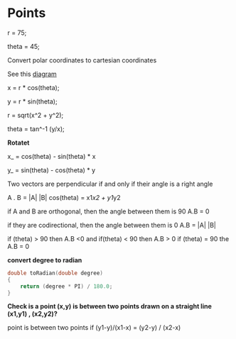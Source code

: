 # Points

r = 75;

theta = 45;

Convert polar coordinates  to cartesian coordinates 

See this [diagram](https://github.com/Khaled-Mahmmoud/MyCompetitiveProgramming/blob/master/img/Geometry/polar%20coordinate.png)

x = r * cos(theta);
 
y = r * sin(theta);
 
r = sqrt(x^2  + y^2);

theta = tan^-1 (y/x);

**Rotatet**

x_  = cos(theta) - sin(theta) * x

y_  = sin(theta) - cos(theta) * y

Two vectors are perpendicular if and only if their angle is a right angle

A . B = |A| |B| cos(theta) = x1*x2 + y1*y2

if A and B are orthogonal, then the angle between them is 90  A.B = 0

if they are codirectional, then the angle between them is 0   A.B = |A| |B|

if (theta)  > 90 then A.B <0  and if(theta) < 90 then A.B > 0 if (theta) = 90 the A.B = 0

**convert degree to radian**
```cpp
double toRadian(double degree) 
{
   	return (degree * PI) / 180.0;
}
```

**Check is a point (x,y) is between two points drawn on a straight line (x1,y1) , (x2,y2)?**

point is between two points if (y1-y)/(x1-x) = (y2-y) / (x2-x)
